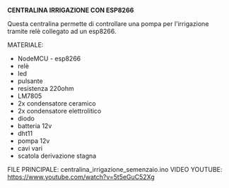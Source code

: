 **CENTRALINA IRRIGAZIONE CON ESP8266** 

Questa centralina permette di controllare una pompa per l'irrigazione tramite relè collegato ad un esp8266.

MATERIALE:
- NodeMCU - esp8266
- relè
- led
- pulsante
- resistenza 220ohm
- LM7805
- 2x condensatore ceramico
- 2x condensatore elettrolitico
- diodo
- batteria 12v
- dht11
- pompa 12v
- cavi vari
- scatola derivazione stagna

FILE PRINCIPALE: centralina_irrigazione_semenzaio.ino
VIDEO YOUTUBE: https://www.youtube.com/watch?v=5t5eGuC52Xg

